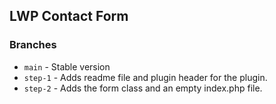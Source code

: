 ## LWP Contact Form

### Branches
- `main` - Stable version
- `step-1` - Adds readme file and plugin header for the plugin.
- `step-2` - Adds the form class and an empty index.php file.
